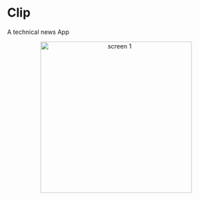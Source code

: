# Clip
A technical news App

<p align="center">
  <img src="screenshot/img_1.jpeg" width="350" title="screen 1">
</p>

